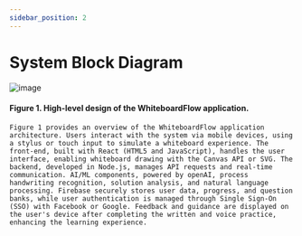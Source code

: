 ```yaml
---
sidebar_position: 2
---
```


# System Block Diagram
![image](https://github.com/user-attachments/assets/45c7038e-8f8b-4f72-95b7-fb53632b34c8)









#### Figure 1. High-level design of the WhiteboardFlow application.
    Figure 1 provides an overview of the WhiteboardFlow application architecture. Users interact with the system via mobile devices, using a stylus or touch input to simulate a whiteboard experience. The front-end, built with React (HTML5 and JavaScript), handles the user interface, enabling whiteboard drawing with the Canvas API or SVG. The backend, developed in Node.js, manages API requests and real-time communication. AI/ML components, powered by openAI, process handwriting recognition, solution analysis, and natural language processing. Firebase securely stores user data, progress, and question banks, while user authentication is managed through Single Sign-On (SSO) with Facebook or Google. Feedback and guidance are displayed on the user's device after completing the written and voice practice, enhancing the learning experience.



